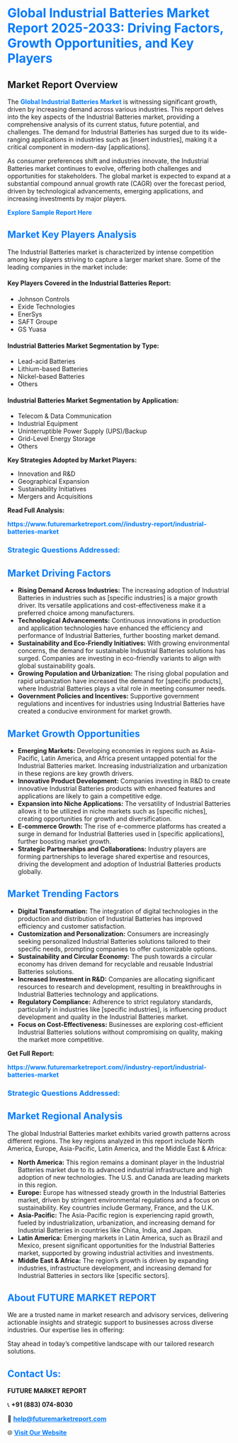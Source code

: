 <h1 style="color: #007BFF;">Global Industrial Batteries Market Report 2025-2033: Driving Factors, Growth Opportunities, and Key Players</h1>

<section id="overview">
<h2>Market Report Overview</h2>
<p>The <a href="https://www.futuremarketreport.com//industry-report/industrial-batteries-market" style="color: #007BFF; text-decoration: none;"><strong>Global Industrial Batteries Market</strong></a> is witnessing significant growth, driven by increasing demand across various industries. This report delves into the key aspects of the Industrial Batteries market, providing a comprehensive analysis of its current status, future potential, and challenges. The demand for Industrial Batteries has surged due to its wide-ranging applications in industries such as [insert industries], making it a critical component in modern-day [applications].</p>
<p>As consumer preferences shift and industries innovate, the Industrial Batteries market continues to evolve, offering both challenges and opportunities for stakeholders. The global market is expected to expand at a substantial compound annual growth rate (CAGR) over the forecast period, driven by technological advancements, emerging applications, and increasing investments by major players.</p>
</section>

<section id="overview">
<p><a href="https://www.futuremarketreport.com//request-sample/reportId=57476" style="color: #007BFF; text-decoration: none;"><strong>Explore Sample Report Here</strong></a></p>
</section>

<section id="key-players">
<h2 style="color: #007BFF;">Market Key Players Analysis</h2>
<p>The Industrial Batteries market is characterized by intense competition among key players striving to capture a larger market share. Some of the leading companies in the market include:</p>
<h4>Key Players Covered in the Industrial Batteries Report:</h4>
<ul><li>Johnson Controls</li><li>Exide Technologies</li><li>EnerSys</li><li>SAFT Groupe</li><li>GS Yuasa</li></ul>
<h4>Industrial Batteries Market Segmentation by Type:</h4>
<ul><li>Lead-acid Batteries</li><li>Lithium-based Batteries</li><li>Nickel-based Batteries</li><li>Others</li></ul>

<h4>Industrial Batteries Market Segmentation by Application:</h4>
<ul><li>Telecom &amp; Data Communication</li><li>Industrial Equipment</li><li>Uninterruptible Power Supply (UPS)/Backup</li><li>Grid-Level Energy Storage</li><li>Others</li></ul>
<p><strong>Key Strategies Adopted by Market Players:</strong></p>
<ul>
<li>Innovation and R&D</li>
<li>Geographical Expansion</li>
<li>Sustainability Initiatives</li>
<li>Mergers and Acquisitions</li>
</ul>
</section>

<section>
<p><strong>Read Full Analysis: </strong></p><a href="https://www.futuremarketreport.com//industry-report/industrial-batteries-market" style="color: #007BFF; text-decoration: none;"><strong>https://www.futuremarketreport.com//industry-report/industrial-batteries-market</strong></a>
<h3 style="color: #007BFF;">Strategic Questions Addressed:</h3>
</section>

<section id="driving-factors">
<h2 style="color: #007BFF;">Market Driving Factors</h2>
<ul>
<li><strong>Rising Demand Across Industries:</strong> The increasing adoption of Industrial Batteries in industries such as [specific industries] is a major growth driver. Its versatile applications and cost-effectiveness make it a preferred choice among manufacturers.</li>
<li><strong>Technological Advancements:</strong> Continuous innovations in production and application technologies have enhanced the efficiency and performance of Industrial Batteries, further boosting market demand.</li>
<li><strong>Sustainability and Eco-Friendly Initiatives:</strong> With growing environmental concerns, the demand for sustainable Industrial Batteries solutions has surged. Companies are investing in eco-friendly variants to align with global sustainability goals.</li>
<li><strong>Growing Population and Urbanization:</strong> The rising global population and rapid urbanization have increased the demand for [specific products], where Industrial Batteries plays a vital role in meeting consumer needs.</li>
<li><strong>Government Policies and Incentives:</strong> Supportive government regulations and incentives for industries using Industrial Batteries have created a conducive environment for market growth.</li>
</ul>
</section>

<section id="growth-opportunities">
<h2 style="color: #007BFF;">Market Growth Opportunities</h2>
<ul>
<li><strong>Emerging Markets:</strong> Developing economies in regions such as Asia-Pacific, Latin America, and Africa present untapped potential for the Industrial Batteries market. Increasing industrialization and urbanization in these regions are key growth drivers.</li>
<li><strong>Innovative Product Development:</strong> Companies investing in R&D to create innovative Industrial Batteries products with enhanced features and applications are likely to gain a competitive edge.</li>
<li><strong>Expansion into Niche Applications:</strong> The versatility of Industrial Batteries allows it to be utilized in niche markets such as [specific niches], creating opportunities for growth and diversification.</li>
<li><strong>E-commerce Growth:</strong> The rise of e-commerce platforms has created a surge in demand for Industrial Batteries used in [specific applications], further boosting market growth.</li>
<li><strong>Strategic Partnerships and Collaborations:</strong> Industry players are forming partnerships to leverage shared expertise and resources, driving the development and adoption of Industrial Batteries products globally.</li>
</ul>
</section>

<section id="trending-factors">
<h2 style="color: #007BFF;">Market Trending Factors</h2>
<ul>
<li><strong>Digital Transformation:</strong> The integration of digital technologies in the production and distribution of Industrial Batteries has improved efficiency and customer satisfaction.</li>
<li><strong>Customization and Personalization:</strong> Consumers are increasingly seeking personalized Industrial Batteries solutions tailored to their specific needs, prompting companies to offer customizable options.</li>
<li><strong>Sustainability and Circular Economy:</strong> The push towards a circular economy has driven demand for recyclable and reusable Industrial Batteries solutions.</li>
<li><strong>Increased Investment in R&D:</strong> Companies are allocating significant resources to research and development, resulting in breakthroughs in Industrial Batteries technology and applications.</li>
<li><strong>Regulatory Compliance:</strong> Adherence to strict regulatory standards, particularly in industries like [specific industries], is influencing product development and quality in the Industrial Batteries market.</li>
<li><strong>Focus on Cost-Effectiveness:</strong> Businesses are exploring cost-efficient Industrial Batteries solutions without compromising on quality, making the market more competitive.</li>
</ul>
</section>

<section>
<p><strong>Get Full Report: </strong></p><a href="https://www.futuremarketreport.com//industry-report/industrial-batteries-market" style="color: #007BFF; text-decoration: none;"><strong>https://www.futuremarketreport.com//industry-report/industrial-batteries-market</strong></a>
<h3 style="color: #007BFF;">Strategic Questions Addressed:</h3>
</section>


<section id="regional-analysis">
<h2 style="color: #007BFF;">Market Regional Analysis</h2>
<p>The global Industrial Batteries market exhibits varied growth patterns across different regions. The key regions analyzed in this report include North America, Europe, Asia-Pacific, Latin America, and the Middle East & Africa:</p>
<ul>
<li><strong>North America:</strong> This region remains a dominant player in the Industrial Batteries market due to its advanced industrial infrastructure and high adoption of new technologies. The U.S. and Canada are leading markets in this region.</li>
<li><strong>Europe:</strong> Europe has witnessed steady growth in the Industrial Batteries market, driven by stringent environmental regulations and a focus on sustainability. Key countries include Germany, France, and the U.K.</li>
<li><strong>Asia-Pacific:</strong> The Asia-Pacific region is experiencing rapid growth, fueled by industrialization, urbanization, and increasing demand for Industrial Batteries in countries like China, India, and Japan.</li>
<li><strong>Latin America:</strong> Emerging markets in Latin America, such as Brazil and Mexico, present significant opportunities for the Industrial Batteries market, supported by growing industrial activities and investments.</li>
<li><strong>Middle East & Africa:</strong> The region’s growth is driven by expanding industries, infrastructure development, and increasing demand for Industrial Batteries in sectors like [specific sectors].</li>
</ul>
</section>

<footer>
<h2 style="color: #007BFF;">About FUTURE MARKET REPORT</h2>
<p>We are a trusted name in market research and advisory services, delivering actionable insights and strategic support to businesses across diverse industries. Our expertise lies in offering:</p>

<p>Stay ahead in today’s competitive landscape with our tailored research solutions.</p>

<h2 style="color: #007BFF;">Contact Us:</h2>
<p><strong>FUTURE MARKET REPORT</strong></p>
<p>📞 <strong>+91 (883) 074-8030</strong></p>
<p>📧 <strong><a href="mailto:help@futuremarketreport.com" style="color: #007BFF;">help@futuremarketreport.com</a></strong></p>
<p>🌐 <strong><a href="https://www.futuremarketreport.com/" style="color: #007BFF;">Visit Our Website</a></strong></p>
</footer>